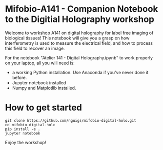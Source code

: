 # Mifobio-A141 - Companion Notebook to the Digitial Holography workshop

Welcome to workshop A141 on digital holography for label free imaging of biological tissues! This notebook will give you a grasp on how interferometry is used to measure the electrical field, and how to process this field to recover an image.

For the notebook "Atelier 141 - Digital Holography.ipynb" to work properly on your laptop, all you will need is:
- a working Python installation. Use Anaconda if you've never done it before.
- Jupyter notebook installed
- Numpy and Matplotlib installed.

# How to get started

```
git clone https://github.com/nguigs/mifobio-digital-holo.git
cd mifobio-digital-holo
pip install -e .
jupyter notebook
```

Enjoy the workshop!